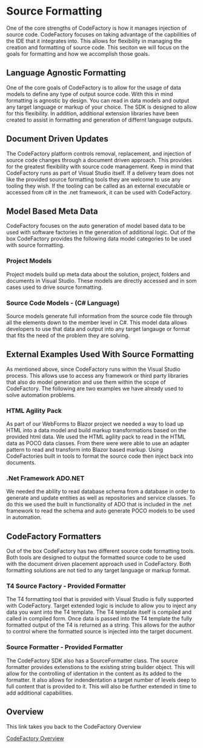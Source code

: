 # Source Formatting
One of the core strengths of CodeFactory is how it manages injection of source code. CodeFactory focuses on taking advantage of the capbilities of the IDE that it integrates into. 
This allows for flexibility in managing the creation and formatting of source code. 
This seciton we will focus on the goals for formatting and how we accomplish those goals.

## Language Agnostic Formatting
One of the core goals of CodeFactory is to allow for the usage of data models to define any type of output source code.
With this in mind formatting is agnostic by design. 
You can read in data models and output any target language or markup of your choice. 
The SDK is designed to allow for this flexibility. 
In addition, additional extension libraries have been created to assist in formatting and generation of differnt language outputs. 

## Document Driven Updates
The CodeFactory platform controls removal, replacement, and injection of source code changes through a document driven approach. 
This provides for the greatest flexibility with source code management. Keep in mind that CodeFactory runs as part of Visual Studio itself.
If a delivery team does not like the provided source formatting tools they are welcome to use any tooling they wish. 
If the tooling can be called as an external executable or accessed from c# in the .net framework, it can be used with CodeFactory.


## Model Based Meta Data
CodeFactory focuses on the auto generation of model based data to be used with software factories in the generation of additional logic. 
Out of the box CodeFactory provides the following data model categories to be used with source formatting.


### Project Models
Project models build up meta data about the solution, project, folders and documents in Visual Studio. 
These models are directly accessed and in som cases used to drive source formatting.


### Source Code Models - (C# Language)
Source models generate full information from the source code file through all the elements down to the member level in C#. 
This model data allows developers to use that data and output into any target langauge or format that fits the need of the problem they are solving. 


## External Examples Used With Source Formatting
As mentioned above, since CodeFactory runs within the Visual Studio process. 
This allows use to access any framework or third party libraries that also do model generation and use them within the scope of CodeFactory. 
The following are two examples we have already used to solve automation problems.


### HTML Agility Pack
As part of our WebForms to Blazor project we needed a way to load up HTML into a data model and build markup transformations based on the provided html data. 
We used the HTML agility pack to read in the HTML data as POCO data classes. 
From there were were able to use an adapter pattern to read and transform into Blazor based markup. 
Using CodeFactories built in tools to format the source code then inject back into documents.


### .Net Framework ADO.NET
We needed the ability to read database schema from a database in order to generate and update entities as well as repositories and service classes. 
To do this we used the built in functionality of ADO that is included in the .net framework to read the schema and auto generate POCO models to be used in automation.


## CodeFactory Formatters
Out of the box CodeFactory has two different source code formatting tools. 
Both tools are designed to output the formatted source code to be used with the document driven placement approach used in CodeFactory. 
Both formatting solutions are not tied to any target language or markup format. 


### T4 Source Factory - Provided Formatter
The T4 formatting tool that is provided with Visual Studio is fully supported with CodeFactory. Target extended logic is include to allow you to inject any data you want into the T4 template. 
The T4 template itself is compiled and called in compiled form. 
Once data is passed into the T4 template the fully formatted output of the T4 is returned as a string.
This allows for the author to control where the formatted source is injected into the target document. 

### Source Formatter - Provided Formatter
The CodeFactory SDK also has a SourceFormatter class. The source formatter provides extenstions to the existing string builder object. 
This will allow for the controlling of identation in the content as its added to the formatter. 
It also allows for indendentation a target number of levels deep to full content that is provided to it. 
This will also be further extended in time to add additional capabilities.

## Overview 
This link takes you back to the CodeFactory Overview

[CodeFactory Overview](../Overview.md)